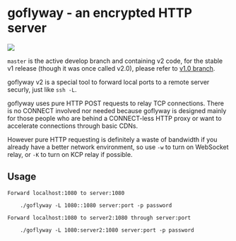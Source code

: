 # goflyway - an encrypted HTTP server

![](https://raw.githubusercontent.com/coyove/goflyway/gdev/.misc/logo.png)

`master` is the active develop branch and containing v2 code, for the stable v1 release (though it was once called v2.0), please refer to [v1.0 branch](https://github.com/coyove/goflyway/tree/v1.0).

goflyway v2 is a special tool to forward local ports to a remote server securly, just like `ssh -L`.

goflyway uses pure HTTP POST requests to relay TCP connections. There is no CONNECT involved nor needed because goflyway is designed mainly for those people who are behind a CONNECT-less HTTP proxy or want to accelerate connections through basic CDNs.

However pure HTTP requesting is definitely a waste of bandwidth if you already have a better network environment, so use `-w` to turn on WebSocket relay, or `-K` to turn on KCP relay if possible.

## Usage
```
Forward localhost:1080 to server:1080

    ./goflyway -L 1080::1080 server:port -p password

Forward localhost:1080 to server2:1080 through server:port

    ./goflyway -L 1080:server2:1080 server:port -p password
```

